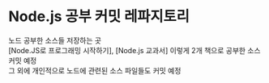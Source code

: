 # Node.js 공부 커밋 레파지토리
노드 공부한 소스들 저장하는 곳<br>
[Node.JS로 프로그래밍 시작하기], [Node.js 교과서] 이렇게 2개 책으로 공부한 소스 커밋 예정<br>
그 외에 개인적으로 노드에 관련된 소스 파일들도 커밋 예정
